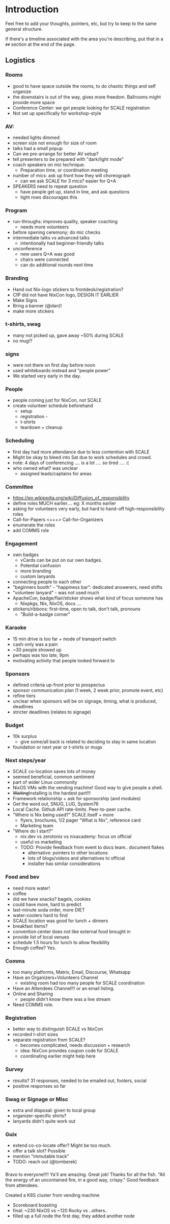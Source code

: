 # Introduction

Feel free to add your thoughts, pointers, etc,
but try to keep to the same general structure.

If there's a timeline associated with the area you're describing,
put that in a `##` section at the end of the page.


## Logistics

### Rooms
- good to have space outside the rooms, to do chaotic things and self organize
- the downstairs is out of the way, gives more freedom. Ballrooms might provide more space
- Conference Center: we got people looking for SCALE registration
- Not set up specifically for workshop-style

### AV:
- needed lights dimmed
- screen size not enough for size of room
- talks had a small popup
- Can we pre-arrange for better AV setup?
- tell presenters to be prepared with "dark/light mode"
- coach speakers on mic technique.
  - Preparation time, or coordination meeting
- number of mics: ask up front how they will choreograph
  - can we ask SCALE for 3 mics? easier for Q+A
- SPEAKERS need to repeat question
  - have people get up, stand in line, and ask questions
  - tight rows discourages this


### Program
- run-throughs: improves quality, speaker coaching 
  - needs more volunteers
- before opening ceremony; do mic checks
- intermediate talks vs advanced talks
  - intentionally had beginner-friendly talks
- unconference
  - new users Q+A was good
  - chairs were connected
  - can do additional rounds next time

### Branding
- Hand out Nix-logo stickers to frontdesk/registration?
- CfP did not have NixCon logo, DESIGN IT EARLIER
- Make Signs
- Bring a banner (@dan)!
- make more stickers

### t-shirts, swag
- many not picked up, gave away ~50% during SCALE
- no mug!?

### signs
- were not there on first day before noon
- used whiteboards instead and "people power"
- We started very early in the day.


### People
- people coming just for NixCon, not SCALE
- create volunteer schedule beforehand
  - setup
  - registration - 
  - t-shirts
  - teardown + cleanup

### Scheduling
- first day had more attendance due to less contention with SCALE
- Might be okay to bleed into Sat due to work schedules and crowd.
- note: 4 days of conferencing .... is a lot .... so tired .... :(
- who owned what? was unclear
  - assigned leads/captains for areas

### Committee
- https://en.wikipedia.org/wiki/Diffusion_of_responsibility
- define roles MUCH earlier.... eg: X months earlier
- asking for volunteers very early, but hard to hand-off high-responsibility roles
- Call-for-Papers <+++> Call-for-Organizers
- enumerate the roles
- add COMMS role

### Engagement
- own badges
    - vCards can be put on our own badges.
    - Potential confusion
    - more branding
    - custom lanyards
- connecting people to each other
- "beginners booth" - "happiness bar": dedicated answerers, need shifts
- "volunteer lanyard" - was not used much
- ApacheCon, badge/flair/sticker shows what kind of focus someone has
  - Nixpkgs, Nix, NixOS, docs ....
- stickers/ribbons: first-time, open to talk, don't talk, pronouns
  - "Build-a-badge corner"

 ### Karaoke
 - 15 min drive is too far + mode of transport switch
 - cash-only was a pain
 - ~30 people showed up
 - perhaps was too late, 9pm
 - motivating activity that people looked forward to

### Sponsors
- defined criteria up-front prior to prospectus
- sponsor communication plan (1 week, 2 week prior, promote event, etc)
- refine tiers
- unclear when sponsors will be on signage, timing, what is produced, deadlines
- stricter deadlines (relates to signage)

### Budget
- 10k surplus
  - give some/all back is related to deciding to stay in same location
- foundation or next year or t-shirts or mugs

### Next steps/year
- SCALE co-location saves lots of money
- seemed beneficial, common sentiment
- part of wider Linux community
- NixOS VMs with the vending machine! Good way to give people a shell.
- ~~Waiting~~Installing is the hardest part!!!
- Framework relationship + ask for sponsorship (and modules)
- Get the word out, SNUG, LUG, System76
- Local Cache. Github API rate-limits. Peer-to-peer cache.
- "Where is Nix being used?" SCALE itself + more
  - flyers, brochures, 1/2 pager "What is Nix", reference card
  - Marketing team
- "Where do I start?"
  - nix.dev vs zerotonix vs nixacademy: focus on official
  - useful vs marketing
  - TODO: Provide feedback from event to docs team.. document flakes
    - alternative: pointers to other locations
    - lots of blogs/videos and alternatives to official
    - installer has similar considerations

### Food and bev
- need more water!
- coffee
- did we have snacks? bagels, cookies
- could have more, hard to predict
- last-minute soda order, more DIET
- water-coolers hard to find
- SCALE location was good for lunch + dinners
- breakfast items?
- convention center does not like external food brought in
- provide list of local venues
- schedule 1.5 hours for lunch to allow flexibility 
- Enough coffee? Yes.

### Comms
- too many platforms, Matrix, Email, Discourse, Whatsapp
- Have an Organizers+Volunteers Channel
  - existing room had too many people for SCALE coordination
- Have an Attendees Channel!!! or an email listing.
- Online and Sharing
  - people didn't know there was a live stream
- Need COMMS role.
  
### Registration
- better way to distinguish SCALE vs NixCon
- recorded t-shirt sizes
- separate registration from SCALE?
  - becomes complicated, needs discussion + research
  - idea: NixCon provides coupon code for SCALE
  - coordinating earlier might help here

### Survey
- results? 31 responses, needed to be emailed out, footers, social
- positive responses so far

### Swag or Signage or Misc
- extra and disposal: given to local group
- organizer-specific shirts?
- lanyards didn't quite work out

### Guix
- extend co-co-locate offer? Might be too much.
- offer a talk slot? Possible
- mention "immutable track"
- TODO: reach out (@tomberek)

###
Bravo to everyone!!!!
Ya'll are amazing.
Great job!
Thanks for all the fish.
"All the energy of an uncontained fire, in a good way, crispy."
Good feedback from attendees.

Created a K8S cluster from vending machine
  - Scoreboard boasting
  - final: ~230 NixOS vs ~120 Rocky vs ..others..
  - filled up a full node the first day, they added another node

  
